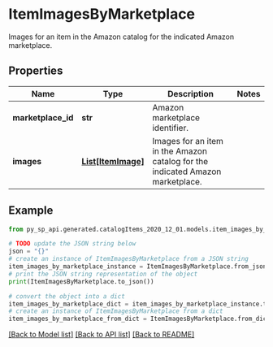 # ItemImagesByMarketplace

Images for an item in the Amazon catalog for the indicated Amazon marketplace.

## Properties

Name | Type | Description | Notes
------------ | ------------- | ------------- | -------------
**marketplace_id** | **str** | Amazon marketplace identifier. | 
**images** | [**List[ItemImage]**](ItemImage.md) | Images for an item in the Amazon catalog for the indicated Amazon marketplace. | 

## Example

```python
from py_sp_api.generated.catalogItems_2020_12_01.models.item_images_by_marketplace import ItemImagesByMarketplace

# TODO update the JSON string below
json = "{}"
# create an instance of ItemImagesByMarketplace from a JSON string
item_images_by_marketplace_instance = ItemImagesByMarketplace.from_json(json)
# print the JSON string representation of the object
print(ItemImagesByMarketplace.to_json())

# convert the object into a dict
item_images_by_marketplace_dict = item_images_by_marketplace_instance.to_dict()
# create an instance of ItemImagesByMarketplace from a dict
item_images_by_marketplace_from_dict = ItemImagesByMarketplace.from_dict(item_images_by_marketplace_dict)
```
[[Back to Model list]](../README.md#documentation-for-models) [[Back to API list]](../README.md#documentation-for-api-endpoints) [[Back to README]](../README.md)


